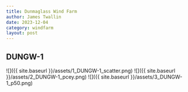 ```yaml
---
title: Dunmaglass Wind Farm
author: James Twallin
date: 2023-12-04
category: windfarm
layout: post
---
```

DUNGW-1
-------------
![]({{ site.baseurl }}/assets/1_DUNGW-1_scatter.png)
![]({{ site.baseurl }}/assets/2_DUNGW-1_pcey.png)
![]({{ site.baseurl }}/assets/3_DUNGW-1_p50.png)

